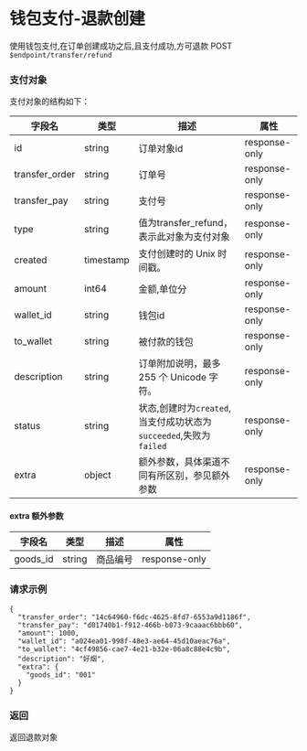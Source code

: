 # 钱包支付-退款创建

使用钱包支付,在订单创建成功之后,且支付成功,方可退款
POST `$endpoint/transfer/refund`

### 支付对象
支付对象的结构如下：

| 字段名          | 类型        | 描述                                                         | 属性          |
| --------------- | ----------- | ------------------------------------------------------------ | ------------- |
| id              | string      | 订单对象id                                                   | response-only |
| transfer_order              | string      |      订单号                                              | response-only |
| transfer_pay              | string      |      支付号                                              | response-only |
| type            | string      | 值为transfer_refund，表示此对象为支付对象                             | response-only |
| created         | timestamp   | 支付创建时的 Unix 时间戳。                                   | response-only |
| amount         | int64   | 金额,单位分                                   | response-only |
| wallet_id         | string    | 钱包id                                               | response-only |
| to_wallet | string   | 被付款的钱包                   | response-only |
| description     | string      | 订单附加说明，最多 255 个 Unicode 字符。                     | response-only      |
| status     | string      | 状态,创建时为`created`,当支付成功状态为`succeeded`,失败为`failed`                     | response-only      |
| extra           | object      | 额外参数，具体渠道不同有所区别，参见额外参数                 | response-only      |

#### extra 额外参数

| 字段名          | 类型        | 描述                                                         | 属性          |
| --------------- | ----------- | ------------------------------------------------------------ | ------------- |
| goods_id              | string      | 商品编号                                                   | response-only |

### 请求示例

```jsonc
{
  "transfer_order": "14c64960-f6dc-4625-8fd7-6553a9d1186f",
  "transfer_pay": "d01740b1-f912-466b-b073-9caaac6bbb60",
  "amount": 1000,
  "wallet_id": "a024ea01-998f-48e3-ae64-45d10aeac76a",
  "to_wallet": "4cf49856-cae7-4e21-b32e-06a8c88e4c9b",
  "description": "好烟",
  "extra": {
    "goods_id": "001"
  }
}

```


### 返回
返回退款对象
